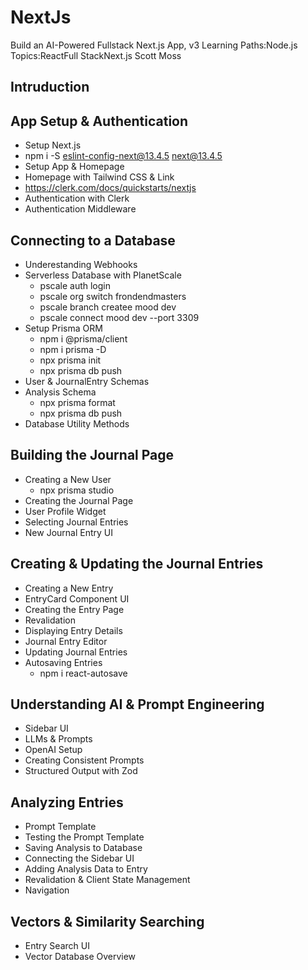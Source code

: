 # NextJs
Build an AI-Powered Fullstack Next.js App, v3
Learning Paths:Node.js Topics:ReactFull StackNext.js
Scott Moss
## Intruduction
## App Setup & Authentication
  - Setup Next.js
  - npm i -S eslint-config-next@13.4.5 next@13.4.5
  - Setup App & Homepage
  - Homepage with Tailwind CSS & Link
  - https://clerk.com/docs/quickstarts/nextjs
  - Authentication with Clerk
  - Authentication Middleware
## Connecting to a Database
  - Underestanding Webhooks
  - Serverless Database with PlanetScale
    - pscale auth login
    - pscale org switch frondendmasters
    - pscale branch createe mood dev
    - pscale connect mood dev --port 3309
  - Setup Prisma ORM
    - npm i @prisma/client
    - npm i prisma -D
    - npx prisma init
    - npx prisma db push
  - User & JournalEntry Schemas
  - Analysis Schema
    - npx prisma format
    - npx prisma db push
  - Database Utility Methods
## Building the Journal Page
  - Creating a New User
    - npx prisma studio
  - Creating the Journal Page
  - User Profile Widget
  - Selecting Journal Entries
  - New Journal Entry UI
## Creating & Updating the Journal Entries
  - Creating a New Entry
  - EntryCard Component UI
  - Creating the Entry Page
  - Revalidation
  - Displaying Entry Details
  - Journal Entry Editor
  - Updating Journal Entries
  - Autosaving Entries
    - npm i react-autosave
## Understanding AI & Prompt Engineering
  - Sidebar UI
  - LLMs & Prompts
  - OpenAI Setup
  - Creating Consistent Prompts
  - Structured Output with Zod
## Analyzing Entries
  - Prompt Template
  - Testing the Prompt Template
  - Saving Analysis to Database
  - Connecting the Sidebar UI
  - Adding Analysis Data to Entry
  - Revalidation & Client State Management
  - Navigation
## Vectors & Similarity Searching
  - Entry Search UI
  - Vector Database Overview